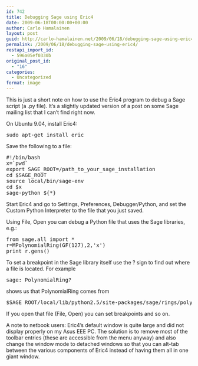 ```yaml
---
id: 742
title: Debugging Sage using Eric4
date: 2009-06-18T00:00:00+00:00
author: Carlo Hamalainen
layout: post
guid: http://carlo-hamalainen.net/2009/06/18/debugging-sage-using-eric4/
permalink: /2009/06/18/debugging-sage-using-eric4/
restapi_import_id:
  - 596a05ef0330b
original_post_id:
  - "16"
categories:
  - Uncategorized
format: image
---
```

This is just a short note on how to use the Eric4 program to debug a Sage script (a .py file). It&#8217;s a slightly updated version of a post on some Sage mailing list that I can&#8217;t find right now. 

On Ubuntu 9.04, install Eric4:

<pre>sudo apt-get install eric</pre>

Save the following to a file:

<pre>#!/bin/bash
x=`pwd`
export SAGE_ROOT=/path_to_your_sage_installation
cd $SAGE_ROOT
source local/bin/sage-env
cd $x
sage-python ${*}</pre>

Start Eric4 and go to Settings, Preferences, Debugger/Python, and set the Custom Python Interpreter to the file that you just saved.

Using File, Open you can debug a Python file that uses the Sage libraries, e.g.:

<pre>from sage.all import *
r=MPolynomialRing(GF(127),2,'x')
print r.gens()</pre>

To set a breakpoint in the Sage library itself use the ? sign to find out where a file is located. For example

<pre>sage: PolynomialRing?</pre>

shows us that PolynomialRing comes from

<pre>$SAGE_ROOT/local/lib/python2.5/site-packages/sage/rings/polynomial/polynomial_ring_constructor.py
</pre>

If you open that file (File, Open) you can set breakpoints and so on.

A note to netbook users: Eric4&#8217;s default window is quite large and did not display properly on my Asus EEE PC. The solution is to remove most of the toolbar entries (these are accessible from the menu anyway) and also change the window mode to detached windows so that you can alt-tab between the various components of Eric4 instead of having them all in one giant window.
